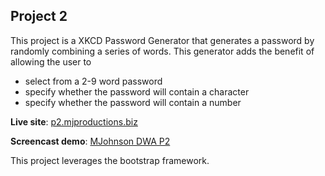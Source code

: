 Project 2
------

This project is a XKCD Password Generator that generates a password by randomly combining a series of words. This generator adds the benefit of allowing the user to

+ select from a 2-9 word password
+ specify whether the password will contain a character
+ specify whether the password will contain a number

**Live site**: [p2.mjproductions.biz](http://p2.mjproductions.biz)

**Screencast demo**: [MJohnson DWA P2](https://youtu.be/BOKhkuqsxGE)

This project leverages the bootstrap framework.